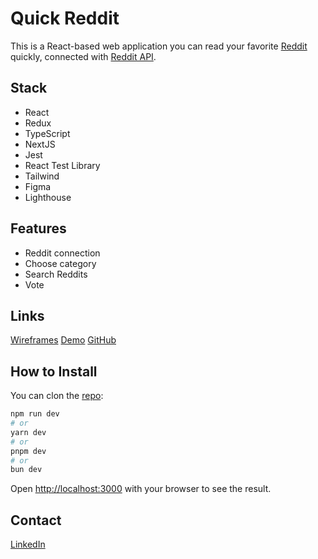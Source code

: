 # Quick Reddit #
This is a React-based web application you can read your favorite [Reddit](https://www.reddit.com/) quickly, connected with [Reddit API](https://www.reddit.com/dev/api/).

## Stack ##
- React
- Redux
- TypeScript
- NextJS
- Jest
- React Test Library
- Tailwind
- Figma
- Lighthouse

## Features ##
- Reddit connection
- Choose category
- Search Reddits
- Vote

## Links ## 
[Wireframes](https://www.figma.com/design/zIQANYhXAmemJGJ90hLyGC/QuickReddit?node-id=1-2&t=RmtW4m94gKsWJ9S3-1)
[Demo](https://quickreddit.vercel.app/)
[GitHub](https://github.com/kizuyoko/quickreddit)

## How to Install ## 
You can clon the [repo](https://github.com/kizuyoko/quickreddit):

```bash
npm run dev
# or
yarn dev
# or
pnpm dev
# or
bun dev
```

Open [http://localhost:3000](http://localhost:3000) with your browser to see the result.

## Contact ##
[LinkedIn](https://www.linkedin.com/in/kizuyoko/)